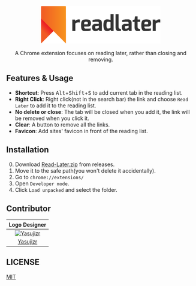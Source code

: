 <p align="center"><img src="images/logotype.png" alt="Proje ismi" height="100px"></p>

<p align="center">A Chrome extension focuses on reading later, rather than closing and removing.</p>

## Features & Usage
- **Shortcut**: Press <kbd>Alt</kbd>+<kbd>Shift</kbd>+<kbd>S</kbd> to add current tab in the reading list.
- **Right Click**: Right click(not in the search bar) the link and choose `Read Later` to add it to the reading list.
- **No delete or close**: The tab will be closed when you add it, the link will be removed when you click it.
- **Clear**: A button to remove all the links.
- **Favicon**: Add sites' favicon in front of the reading list.

## Installation
0. Download [Read-Later.zip](https://github.com/WillBChang/readlater/releases/latest) from releases.
1. Move it to the safe path(you won't delete it accidentally).
2. Go to `chrome://extensions/`
3. Open `Developer mode`.
4. Click `Load unpacked` and select the folder.

## Contributor
| Logo Designer |
| :---: |
| [![Yasujizr](https://avatars0.githubusercontent.com/u/36993664?s=88&v=4)](https://github.com/Yasujizr) |
| [Yasujizr](https://github.com/Yasujizr) |

## LICENSE
[MIT](LICENSE)
